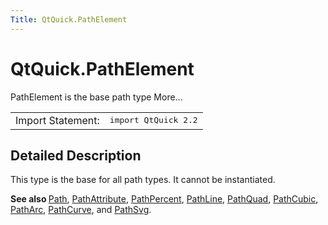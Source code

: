 ```yaml
---
Title: QtQuick.PathElement
---
```


# QtQuick.PathElement

<span class="subtitle"></span>
<!-- $$$PathElement-brief -->
<p>PathElement is the base path type More...</p>
<!-- @@@PathElement -->
<table class="alignedsummary">
<tr><td class="memItemLeft rightAlign topAlign"> Import Statement:</td><td class="memItemRight bottomAlign"> </b><tt>import QtQuick 2.2</tt></td></tr></table><ul>
</ul>
<!-- $$$PathElement-description -->
<h2>Detailed Description</h2>
<p>This type is the base for all path types. It cannot be instantiated.</p>
<p><b>See also </b><a href="QtQuick.Path.md">Path</a>, <a href="QtQuick.PathAttribute.md">PathAttribute</a>, <a href="QtQuick.PathPercent.md">PathPercent</a>, <a href="QtQuick.PathLine.md">PathLine</a>, <a href="QtQuick.PathQuad.md">PathQuad</a>, <a href="QtQuick.PathCubic.md">PathCubic</a>, <a href="QtQuick.PathArc.md">PathArc</a>, <a href="QtQuick.PathCurve.md">PathCurve</a>, and <a href="QtQuick.PathSvg.md">PathSvg</a>.</p>
<!-- @@@PathElement -->
